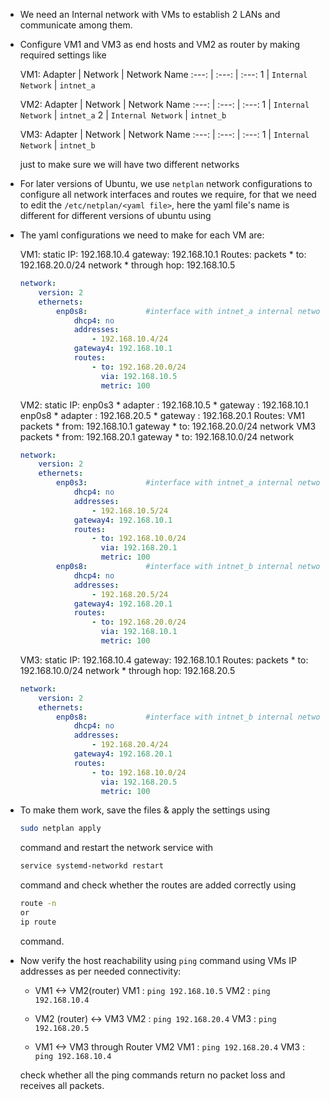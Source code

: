 * We need an Internal network with VMs to establish 2 LANs and communicate among them.

* Configure VM1 and VM3 as end hosts and VM2 as router by making required settings like

    VM1:
    Adapter | Network | Network Name
    :---: | :---: | :---:
    1 | `Internal Network` | `intnet_a`

    VM2:
    Adapter | Network | Network Name
    :---: | :---: | :---:
    1 | `Internal Network` | `intnet_a`
    2 | `Internal Network` | `intnet_b`

    VM3:
    Adapter | Network | Network Name
    :---: | :---: | :---:
    1 | `Internal Network` | `intnet_b`

    just to make sure we will have two different networks

* For later versions of Ubuntu, we use `netplan` network configurations to configure all network interfaces and routes we require, for that we need to edit the `/etc/netplan/<yaml file>`, here the yaml file's name is different for different versions of ubuntu using

* The yaml configurations we need to make for each VM are:
    
    VM1:
    static IP: 192.168.10.4
    gateway: 192.168.10.1
    Routes: 
        packets
            * to: 192.168.20.0/24 network
            * through hop: 192.168.10.5
    ```yaml
    network:
        version: 2
        ethernets:
            enp0s8:             #interface with intnet_a internal network
                dhcp4: no
                addresses:
                    - 192.168.10.4/24
                gateway4: 192.168.10.1
                routes:
                    - to: 192.168.20.0/24
                      via: 192.168.10.5
                      metric: 100
    ```
    VM2:
    static IP: 
        enp0s3 
            * adapter : 192.168.10.5
            * gateway : 192.168.10.1
        enp0s8 
            * adapter : 192.168.20.5
            * gateway : 192.168.20.1
    Routes: 
        VM1 packets
            * from: 192.168.10.1 gateway
            * to: 192.168.20.0/24 network
        VM3 packets
            * from: 192.168.20.1 gateway
            * to: 192.168.10.0/24 network
    ```yaml
    network:
        version: 2
        ethernets:
            enp0s3:             #interface with intnet_a internal network
                dhcp4: no
                addresses:
                    - 192.168.10.5/24
                gateway4: 192.168.10.1
                routes:
                    - to: 192.168.10.0/24
                      via: 192.168.20.1
                      metric: 100
            enp0s8:             #interface with intnet_b internal network
                dhcp4: no
                addresses:
                    - 192.168.20.5/24
                gateway4: 192.168.20.1
                routes:
                    - to: 192.168.20.0/24
                      via: 192.168.10.1
                      metric: 100
    ``` 

    VM3:
    static IP: 192.168.10.4
    gateway: 192.168.10.1
    Routes: 
        packets
            * to: 192.168.10.0/24 network
            * through hop: 192.168.20.5
    ```yaml
    network:
        version: 2
        ethernets:
            enp0s8:             #interface with intnet_b internal network
                dhcp4: no
                addresses:
                    - 192.168.20.4/24
                gateway4: 192.168.20.1
                routes:
                    - to: 192.168.10.0/24
                      via: 192.168.20.5
                      metric: 100
    ```

* To make them work, save the files & apply the settings using
    ```bash
    sudo netplan apply
    ``` 
    command and restart the network service with
    ```bash
    service systemd-networkd restart
    ```
    command and check whether the routes are added correctly using
    ```bash
    route -n
    or
    ip route
    ```
    command.

* Now verify the host reachability using `ping` command using VMs IP addresses as per needed connectivity:
    * VM1 <-> VM2(router)
    VM1 : `ping 192.168.10.5`
    VM2 : `ping 192.168.10.4`

    * VM2 (router) <-> VM3
    VM2 : `ping 192.168.20.4`
    VM3 : `ping 192.168.20.5`

    * VM1 <-> VM3 through Router VM2
    VM1 : `ping 192.168.20.4`
    VM3 : `ping 192.168.10.4`

    check whether all the ping commands return no packet loss and receives all packets.
